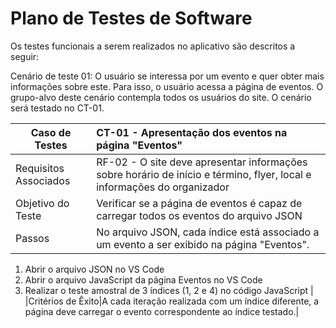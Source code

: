 # Plano de Testes de Software

Os testes funcionais a serem realizados no aplicativo são descritos a seguir:

Cenário de teste 01: O usuário se interessa por um evento e quer obter mais informações sobre este. Para isso, o usuário acessa a página de eventos. O grupo-alvo deste cenário contempla todos os usuários do site. O cenário será testado no CT-01.

|Caso de Testes|CT-01 - Apresentação dos eventos na página "Eventos"|
|-|:-|
|Requisitos Associados|RF-02 - O site deve apresentar informações sobre horário de início e término, flyer, local e informações do organizador|
|Objetivo do Teste|Verificar se a página de eventos é capaz de carregar todos os eventos do arquivo JSON|
|Passos|No arquivo JSON, cada índice está associado a um evento a ser exibido na página "Eventos".
1. Abrir o arquivo JSON no VS Code
2. Abrir o arquivo JavaScript da página Eventos no VS Code
3. Realizar o teste amostral de 3 índices (1, 2 e 4) no código JavaScript |
|Critérios de Êxito|A cada iteração realizada com um índice diferente, a página deve carregar o evento correspondente ao índice testado.|